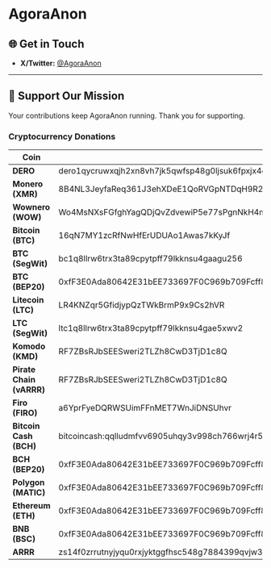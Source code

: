 # AgoraAnon

## 🌐 Get in Touch

* **X/Twitter:** [@AgoraAnon](https://x.com/AgoraAnon)

---

## 💸 Support Our Mission

Your contributions keep AgoraAnon running. Thank you for supporting.

### Cryptocurrency Donations

| **Coin**                | **Address**                                                                                       |
| ----------------------- | ------------------------------------------------------------------------------------------------- |
| **DERO**                | dero1qycruwxqjh2xn8vh7jk5qwfsp48g0ljsuk6fpxjx4g5uy3vqzh8gcqq7qxaz3                                |
| **Monero (XMR)**        | 8B4NL3JeyfaReq361J3ehXDeE1QoRVGpNTDqH9R2boBB3ro5rtie7UCaTLyUnBTyusQRXtksijAb9XhGvhzWW8k5DtMM4ND   |
| **Wownero (WOW)**       | Wo4MsNXsFGfghYagQDjQvZdvewiP5e77sPgnNkH4mguyc1ycVMYGnCaeU68rWxh7TiGZZ13D6nAEFNqZKzddhMLf1wgyJGagc |
| **Bitcoin (BTC)**       | 16qN7MY1zcRfNwHfErUDUAo1Awas7kKyJf                                                                |
| **BTC (SegWit)**        | bc1q8llrw6trx3ta89cpytpff79lkknsu4gaagu256                                                        |
| **BTC (BEP20)**         | 0xfF3E0Ada80642E31bEE733697F0C969b709Fcff8                                                        |
| **Litecoin (LTC)**      | LR4KNZqr5GfidjypQzTWkBrmP9x9Cs2hVR                                                                |
| **LTC (SegWit)**        | ltc1q8llrw6trx3ta89cpytpff79lkknsu4gae5xwv2                                                       |
| **Komodo (KMD)**        | RF7ZBsRJbSEESweri2TLZh8CwD3TjD1c8Q                                                                |
| **Pirate Chain (vARRR)**| RF7ZBsRJbSEESweri2TLZh8CwD3TjD1c8Q                                                                |
| **Firo (FIRO)**         | a6YprFyeDQRWSUimFFnMET7WnJiDNSUhvr                                                                |
| **Bitcoin Cash (BCH)**  | bitcoincash\:qqlludmfvv6905uhqy3v998ch766wrj4r5jc68twd7                                           |
| **BCH (BEP20)**         | 0xfF3E0Ada80642E31bEE733697F0C969b709Fcff8                                                        |
| **Polygon (MATIC)**     | 0xfF3E0Ada80642E31bEE733697F0C969b709Fcff8                                                        |
| **Ethereum (ETH)**      | 0xfF3E0Ada80642E31bEE733697F0C969b709Fcff8                                                        |
| **BNB (BSC)**           | 0xfF3E0Ada80642E31bEE733697F0C969b709Fcff8                                                        |
| **ARRR**                | zs14f0zrrutnyjyqu0rxjyktggfhsc548g7884399qvjw39t7mpzmxa3e7hgu8cp5y73ggp6n3rmlr                    |
